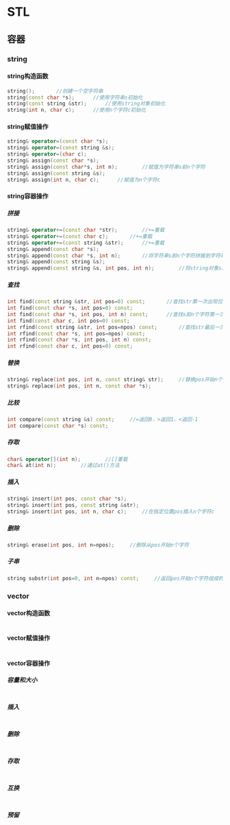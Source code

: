 # STL

## 容器

### string

#### string构造函数

```c++
string();		//创建一个空字符串
string(const char *s);		//使用字符串s初始化
string(const string &str);		//使用string对象初始化
string(int n, char c);		//使用n个字符c初始化
```



#### string赋值操作

```c++
string& operator=(const char *s);
string& operator=(const string &s);
string& operator=(char c);
string& assign(const char *s);
string& assign(const char*s, int n);		//赋值为字符串s前n个字符
string& assign(const string &s);
string& assign(int n, char c);		//赋值为n个字符c
```



#### string容器操作

##### 拼接

```c++
string& operator+=(const char *str);		//+=重载
string& operator+=(const char c);		//+=重载
string& operator+=(const string &str);		//+=重载
string& append(const char *s);
string& append(const char *s, int n);		//将字符串s前n个字符拼接到字符串结尾
string& append(const string &s);
string& append(const string &s, int pos, int n);		//将string对象s从pos开始n个字符拼接到字符串结尾
```

##### 查找

```c++
int find(const string &str, int pos=0) const;		//查找str第一次出现位置，从pos查找
int find(const char *s, int pos=0) const;
int find(const char *s, int pos, int n) const;		//查找s前n个字符第一次出现位置，从pos查找
int find(const char c, int pos=0) const;
int rfind(const string &str, int pos=npos) const;		//查找str最后一次出现位置，从pos查找
int rfind(const char *s, int pos=npos) const;
int rfind(const char *s, int pos, int n) const;
int rfind(const char c, int pos=0) const;
```

##### 替换

```c++
string& replace(int pos, int n, const string& str);		//替换pos开始n个字符为字符串str
string& replace(int pos, int n, const char *s);
```

##### 比较

```c++
int compare(const string &s) const;		//=返回0，>返回1，<返回-1
int compare(const char *s) const;
```

##### 存取

```c++
char& operator[](int n);		//[]重载
char& at(int n);		//通过at()方法
```

##### 插入

```c++
string& insert(int pos, const char *s);
string& insert(int pos, const string &str);
string& insert(int pos, int n, char c);		//在指定位置pos插入n个字符c
```

##### 删除

```c++
string& erase(int pos, int n=npos);		//删除从pos开始n个字符
```

##### 子串

```c++
string substr(int pos=0, int n=npos) const;		//返回pos开始n个字符组成的字符串
```



### vector

#### vector构造函数

```c++

```



#### vector赋值操作

```c++

```



#### vector容器操作

##### 容量和大小

```c++

```

##### 插入

```c++

```

##### 删除

```c++

```

##### 存取

```c++

```

##### 互换

```c++

```

##### 预留

```c++

```
